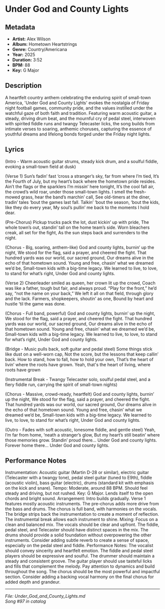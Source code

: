 # Under God and County Lights

## Metadata
- **Artist:** Alex Wilson
- **Album:** Hometown Heartstrings
- **Genre:** Country/Americana
- **Year:** 2025
- **Duration:** 3:52
- **BPM:** 88
- **Key:** G Major

## Description
A heartfelt country anthem celebrating the enduring spirit of small-town America, 'Under God and County Lights' evokes the nostalgia of Friday night football games, community pride, and the values instilled under the watchful gaze of both faith and tradition. Featuring warm acoustic guitar, a steady, driving drum beat, and the mournful cry of pedal steel, interwoven with spirited fiddle runs and twangy Telecaster licks, the song builds from intimate verses to soaring, anthemic choruses, capturing the essence of youthful dreams and lifelong bonds forged under the Friday night lights.

## Lyrics

(Intro - Warm acoustic guitar strums, steady kick drum, and a soulful fiddle, evoking a small-town field at dusk)

(Verse 1)
Sun’s fadin’ fast ‘cross a stranger’s sky, far from where I’m tied,
It’s the Fourth of July, but my heart’s back where the hometown pride resides.
Ain’t the flags or the sparklers I’m missin’ here tonight,
It’s the cool fall air, the crowd’s wild roar, under those small-town lights.
I smell the fresh-mowed grass, hear the band’s marchin’ call,
See old-timers at the diner, tradin’ tales ‘bout the games last fall.
Talkin’ ‘bout the season, ‘bout the kids, like they do every year,
My soul’s pullin’ me back to the moments I hold dear.

(Pre-Chorus)
Pickup trucks pack the lot, dust kickin’ up with pride,
The whole town’s out, standin’ tall on the home team’s side.
Worn bleachers creak, all set for the fight,
As the sun steps back and surrenders to the night.

(Chorus - Big, soaring, anthem-like)
God and county lights, burnin’ up the night,
We stood for the flag, said a prayer, and cheered the fight.
That hundred yards was our world, our sacred ground,
Our dreams alive in the echo of that hometown sound.
Young and free, chasin’ what we dreamed we’d be,
Small-town kids with a big-time legacy.
We learned to live, to love, to stand for what’s right,
Under God and county lights.

(Verse 2)
Cheerleader smiled as queen, her crown lit up the crowd,
Coach was like a father, tough but fair, and always proud.
“Play for the front,” he’d say, “not the name on your back,”
We left it all on that field, through glory and the lack.
Farmers, shopkeepers, shoutin’ as one,
Bound by heart and hustle ‘til the game was done.

(Chorus - Full band, powerful)
God and county lights, burnin’ up the night,
We stood for the flag, said a prayer, and cheered the fight.
That hundred yards was our world, our sacred ground,
Our dreams alive in the echo of that hometown sound.
Young and free, chasin’ what we dreamed we’d be,
Small-town kids with a big-time legacy.
We learned to live, to love, to stand for what’s right,
Under God and county lights.

(Bridge - Music pulls back, soft guitar and pedal steel)
Some things stick like dust on a well-worn cap,
Not the score, but the lessons that keep callin’ back.
How to stand, how to fall, how to hold your own,
That’s the heart of livin’ where the roots have grown.
Yeah, that's the heart of living, where roots have grown

(Instrumental Break - Twangy Telecaster solo, soulful pedal steel, and a fiery fiddle run, carrying the spirit of small-town nights)

(Chorus - Massive, crowd-ready, heartfelt)
God and county lights, burnin’ up the night,
We stood for the flag, said a prayer, and cheered the fight.
That hundred yards was our world, our sacred ground,
Our dreams alive in the echo of that hometown sound.
Young and free, chasin’ what we dreamed we’d be,
Small-town kids with a big-time legacy.
We learned to live, to love, to stand for what’s right,
Under God and county lights.

(Outro - Fades with soft acoustic, lonesome fiddle, and gentle steel)
Yeah, I’m far from home, ‘neath a stranger’s glow,
But my heart’s still beatin’ where those memories grow.
Standin’ proud there...
Under God and county lights.
Forever home there...
Under God and county lights.

## Performance Notes

Instrumentation: Acoustic guitar (Martin D-28 or similar), electric guitar (Telecaster with a twangy tone), pedal steel guitar (tuned to E9th), fiddle (acoustic violin), bass guitar (electric), drums (standard kit with emphasis on the kick and snare).
Tempo: Moderate, around 88 BPM. Should feel steady and driving, but not rushed.
Key: G Major. Lends itself to the open chords and bright sound.
Arrangement: Intro builds gradually. Verse 1 features mostly acoustic instruments. The pre-chorus adds more drive from the bass and drums. The chorus is full band, with harmonies on the vocals. The bridge strips back the instrumentation to create a moment of reflection. The instrumental break allows each instrument to shine.
Mixing: Focus on a clean and balanced mix. The vocals should be clear and upfront. The fiddle, pedal steel, and Telecaster should have distinct spaces in the mix. The drums should provide a solid foundation without overpowering the other instruments. Consider adding subtle reverb to create a sense of space, especially on the pedal steel and fiddle.
Performance Notes: The vocalist should convey sincerity and heartfelt emotion. The fiddle and pedal steel players should be expressive and soulful. The drummer should maintain a steady and consistent groove. The guitar player should use tasteful licks and fills that complement the melody. Pay attention to dynamics and build throughout the song. The chorus should be the most powerful and impactful section.
Consider adding a backing vocal harmony on the final chorus for added depth and grandeur.

---
*File: Under_God_and_County_Lights.md*  
*Song #97 in catalog*
